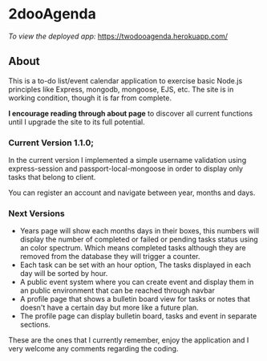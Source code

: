 

# 2dooAgenda

*To view the deployed app:* https://twodooagenda.herokuapp.com/

## About

This is a to-do list/event calendar application to exercise basic Node.js principles like Express, mongodb, mongoose, EJS, etc. The site is in working condition, though it is far from complete.

**I encourage reading through about page** to discover all current functions until I upgrade the site to its full potential.

### Current Version 1.1.0;

In the current version I implemented a simple username validation using express-session and passport-local-mongoose in order to display only tasks that belong to client.

You can register an account and navigate between year, months and days.

### Next Versions

* Years page will show each months days in their boxes, this numbers will display the number of completed or failed or pending tasks status using an color spectrum. Which means completed tasks although they are removed from the database they will trigger a counter.
* Each task can be set with an hour option, The tasks displayed in each day will be sorted by hour.
* A public event system where you can create event and display them in an public environment that can be reached through navbar
* A profile page that shows a bulletin board view for tasks or notes that doesn't have a certain day but more like a future plan.
* The profile page can display bulletin board, tasks and event in separate sections.

These are the ones that I currently remember, enjoy the application and I very welcome any comments regarding the coding. 
